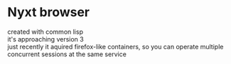# Nyxt browser
created with common lisp  
it's approaching version 3  
just recently it aquired firefox-like containers, so you can operate multiple concurrent sessions at the same service

